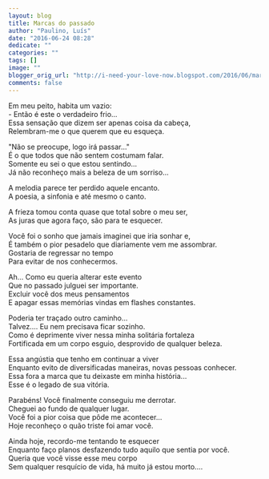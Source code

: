 ```yaml
---
layout: blog
title: Marcas do passado
author: "Paulino, Luís"
date: "2016-06-24 08:28"
dedicate: ""
categories: ""
tags: []
image: ""
blogger_orig_url: "http://i-need-your-love-now.blogspot.com/2016/06/marcas-do-passado.html"
comments: false
---
```


Em meu peito, habita um vazio:\
\- Então é este o verdadeiro frio...\
Essa sensação que dizem ser apenas coisa da cabeça,\
Relembram-me o que querem que eu esqueça.

"Não se preocupe, logo irá passar..."\
É o que todos que não sentem costumam falar.\
Somente eu sei o que estou sentindo...\
Já não reconheço mais a beleza de um sorriso...

A melodia parece ter perdido aquele encanto.\
A poesia, a sinfonia e até mesmo o canto.

A frieza tomou conta quase que total sobre o meu ser,\
As juras que agora faço, são para te esquecer.

Você foi o sonho que jamais imaginei que iria sonhar e,\
É também o pior pesadelo que diariamente vem me assombrar.\
Gostaria de regressar no tempo\
Para evitar de nos conhecermos.

Ah... Como eu queria alterar este evento\
Que no passado julguei ser importante.\
Excluir você dos meus pensamentos\
E apagar essas memórias vindas em flashes constantes.

Poderia ter traçado outro caminho...\
Talvez.... Eu nem precisava ficar sozinho.\
Como é deprimente viver nessa minha solitária fortaleza\
Fortificada em um corpo esguio, desprovido de qualquer beleza.

Essa angústia que tenho em continuar a viver\
Enquanto evito de diversificadas maneiras, novas pessoas conhecer.\
Essa fora a marca que tu deixaste em minha história...\
Esse é o legado de sua vitória.

Parabéns! Você finalmente conseguiu me derrotar.\
Cheguei ao fundo de qualquer lugar.\
Você foi a pior coisa que pôde me acontecer...\
Hoje reconheço o quão triste foi amar você.

Ainda hoje, recordo-me tentando te esquecer\
Enquanto faço planos desfazendo tudo aquilo que sentia por você.\
Queria que você visse esse meu corpo\
Sem qualquer resquício de vida, há muito já estou morto....
